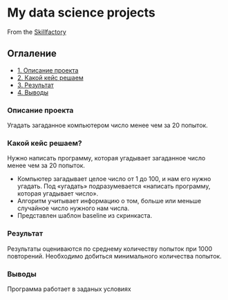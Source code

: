 # My data science projects
From the [Skillfactory](https://github.com/KorsSergei/test/)

## Оглаление

* [1. Описание проекта](https://github.com/KorsSergei/test/tree/main/project_1README.md#Описание-проекта)
* [2. Какой кейс решаем](https://github.com/KorsSergei/test/tree/main/project_1README.md#Какой-кейс-решаем?)
* [3. Результат](https://github.com/KorsSergei/test/tree/main/project_1README.md#Результат)
* [4. Выводы](https://github.com/KorsSergei/test/tree/main/project_1README.md#Выводы)

### Описание проекта
Угадать загаданное компьютером число менее чем за 20 попыток.

### Какой кейс решаем?
Нужно написать программу, которая угадывает загаданное число менее чем за 20 попыток.
- Компьютер загадывает целое число от 1 до 100, и нам его нужно угадать. Под «угадать» подразумевается «написать программу, которая угадывает число».
- Алгоритм учитывает информацию о том, больше или меньше случайное число нужного нам числа.
- Представлен шаблон baseline из скринкаста.

### Результат
Результаты оцениваются по среднему количеству попыток при 1000 повторений. Необходимо добиться минимального количества попыток.

### Выводы
Программа работает в заданых условиях